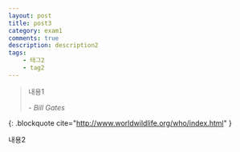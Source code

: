 ```yaml
---
layout: post
title: post3
category: exam1
comments: true
description: description2
tags:
    - 태그2
    - tag2
---
```


>내용1
><footer><cite> - Bill Gates</cite></footer>
{: .blockquote cite="http://www.worldwildlife.org/who/index.html" }

내용2